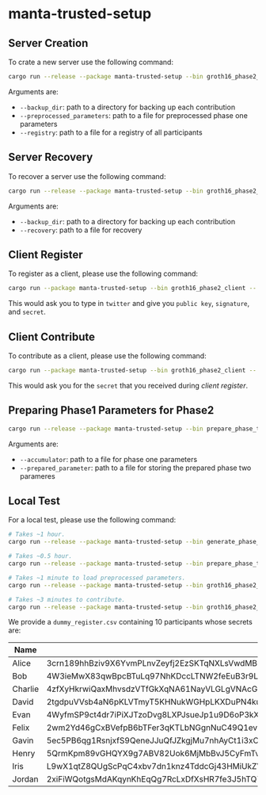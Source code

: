 # manta-trusted-setup

## Server Creation

To crate a new server use the following command: 

```sh
cargo run --release --package manta-trusted-setup --bin groth16_phase2_server -- --backup_dir path_to_backup_directory --preprocessed_parameters path_to_preprocessed_parameters --registry path_to_registry create
```

Arguments are:

* `--backup_dir`: path to a directory for backing up each contribution
* `--preprocessed_parameters`: path to a file for preprocessed phase one parameters
* `--registry`: path to a file for a registry of all participants

## Server Recovery

To recover a server use the following command:

```sh
cargo run --release --package manta-trusted-setup --bin groth16_phase2_server -- --backup_dir path_to_backup_directory --recovery path_to_recovery_file recover
```

Arguments are:

* `--backup_dir`: path to a directory for backing up each contribution
* `--recovery`: path to a file for recovery

## Client Register

To register as a client, please use the following command:

```sh
cargo run --package manta-trusted-setup --bin groth16_phase2_client -- register
```

This would ask you to type in `twitter` and give you `public key`, `signature`, and `secret`.


## Client Contribute

To contribute as a client, please use the following command:

```sh
cargo run --package manta-trusted-setup --bin groth16_phase2_client -- contribute
```

This would ask you for the `secret` that you received during *client register*.

## Preparing Phase1 Parameters for Phase2

```sh
cargo run --release --package manta-trusted-setup --bin prepare_phase_two_parameters -- --accumulator path_to_phase_one_parameter --prepared_parameter path_to_prepared_phase_two_parameter
```

Arguments are:

* `--accumulator`: path to a file for phase one parameters
* `--prepared_parameter`: path to a file for storing the prepared phase two parameres

## Local Test

For a local test, please use the following command:

```sh
# Takes ~1 hour.
cargo run --release --package manta-trusted-setup --bin generate_phase_one_dummy_parameters

# Takes ~0.5 hour.
cargo run --release --package manta-trusted-setup --bin prepare_phase_two_parameters -- --accumulator dummy_phase_one_parameter.data --prepared_parameter prepared_phase_two_parameter.data

# Takes ~1 minute to load preprocessed parameters.
cargo run --release --package manta-trusted-setup --bin groth16_phase2_server -- --backup_dir . --preprocessed_parameters prepared_phase_two_parameter.data --registry dummy_register.csv create

# Takes ~3 minutes to contribute.
cargo run --release --package manta-trusted-setup --bin groth16_phase2_client -- contribute
```

We provide a `dummy_register.csv` containing $10$ participants whose secrets are:

| Name | Secret |
| --- | --- |
| Alice | 3crn189hhBziv9X6YvmPLnvZeyfj2EzSKTqNXLsVwdMBq7LFLts8xcKri6Gka5yyo4ra8qoKVhmKcstbhEXBD9ZM |
| Bob | 4W3ieMwX83qwBpcBTuLq97NhKDccLTNW2feEuB3r9LgUb7aSJejHUMQse7GJXoGfBp8kK8StwxN7siYobbiys73a |
| Charlie | 4zfXyHkrwiQaxMhvsdzVTfGkXqNA61NayVLGLgVNAcG4RqAF7csMNWwzGbfhvXPcsFtbx6vbSsMRT34UNXbFc7DL  |
| David | 2tgdpuVVsb4aN6pKLVTmyT5KHNukWGHpLKXDuPN4kuuzzCK2qRExq1hkgV2skNrseqhCPLfwrEhXPdPToJ6dwzKj |
| Evan | 4WyfmSP9ct4dr7iPiXJTzoDvg8LXPJsueJp1u9D6oP3kXKMdRBqX7KEBVkkiD8L8MgRjs5zFefbeV61CX6RrrkSF |
| Felix | 2wm2Yd46gCxBVefpB6bTFer3qKTLbNGgnNuC49Q1evuebzjbaptwD2AmkiLwvc2BtaSDA9NDZUBDCjkx9w3ZKxXi |
| Gavin | 5ec5PB6qg1RsnjxfS9QeneJJuQfJZkgjMu7nhAyCt1i3xCgSYYizoB6Dp1rnYJp5wmWFw2kHM8GmgsZL8oK93Ntg |
| Henry | 5QrmKpm89vGHQYX9g7ABV82Uok6MjMbBvJ5CyFmTvqaMsoYQ6R84PPMXDRTJLfuiSFankboRu17dDs2VdBWECCon |
| Iris | L9wX1qtZ8QUgScPqC4xbv7dn1knz4TddcGj43HMiUkZVGSDYwCMsFQvyhR9YHTBoTq3CCW4xt4zUy6ZG7SkYoig |
| Jordan | 2xiFiWQotgsMdAKqynKhEqQg7RcLxDfXsHR7fe3J5hTQ7yk7Gsq8LGLE2bb12rvFyth98ZVWfNyz9WsFRPQkQWL3 |
